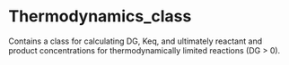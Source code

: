 # Thermodynamics_class

Contains a class for calculating DG, Keq, and ultimately reactant and product concentrations for 
thermodynamically limited reactions (DG > 0).
